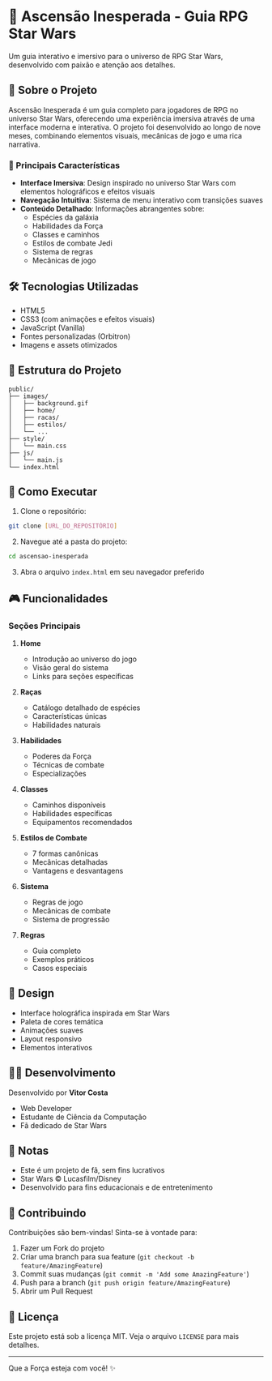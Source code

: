 # 🌟 Ascensão Inesperada - Guia RPG Star Wars

Um guia interativo e imersivo para o universo de RPG Star Wars, desenvolvido com paixão e atenção aos detalhes.

## 📖 Sobre o Projeto

Ascensão Inesperada é um guia completo para jogadores de RPG no universo Star Wars, oferecendo uma experiência imersiva através de uma interface moderna e interativa. O projeto foi desenvolvido ao longo de nove meses, combinando elementos visuais, mecânicas de jogo e uma rica narrativa.

### 🎯 Principais Características

- **Interface Imersiva**: Design inspirado no universo Star Wars com elementos holográficos e efeitos visuais
- **Navegação Intuitiva**: Sistema de menu interativo com transições suaves
- **Conteúdo Detalhado**: Informações abrangentes sobre:
  - Espécies da galáxia
  - Habilidades da Força
  - Classes e caminhos
  - Estilos de combate Jedi
  - Sistema de regras
  - Mecânicas de jogo

## 🛠️ Tecnologias Utilizadas

- HTML5
- CSS3 (com animações e efeitos visuais)
- JavaScript (Vanilla)
- Fontes personalizadas (Orbitron)
- Imagens e assets otimizados

## 📁 Estrutura do Projeto

```
public/
├── images/
│   ├── background.gif
│   ├── home/
│   ├── racas/
│   ├── estilos/
│   └── ...
├── style/
│   └── main.css
├── js/
│   └── main.js
└── index.html
```

## 🚀 Como Executar

1. Clone o repositório:
```bash
git clone [URL_DO_REPOSITÓRIO]
```

2. Navegue até a pasta do projeto:
```bash
cd ascensao-inesperada
```

3. Abra o arquivo `index.html` em seu navegador preferido

## 🎮 Funcionalidades

### Seções Principais

1. **Home**
   - Introdução ao universo do jogo
   - Visão geral do sistema
   - Links para seções específicas

2. **Raças**
   - Catálogo detalhado de espécies
   - Características únicas
   - Habilidades naturais

3. **Habilidades**
   - Poderes da Força
   - Técnicas de combate
   - Especializações

4. **Classes**
   - Caminhos disponíveis
   - Habilidades específicas
   - Equipamentos recomendados

5. **Estilos de Combate**
   - 7 formas canônicas
   - Mecânicas detalhadas
   - Vantagens e desvantagens

6. **Sistema**
   - Regras de jogo
   - Mecânicas de combate
   - Sistema de progressão

7. **Regras**
   - Guia completo
   - Exemplos práticos
   - Casos especiais

## 🎨 Design

- Interface holográfica inspirada em Star Wars
- Paleta de cores temática
- Animações suaves
- Layout responsivo
- Elementos interativos

## 👨‍💻 Desenvolvimento

Desenvolvido por **Vitor Costa**
- Web Developer
- Estudante de Ciência da Computação
- Fã dedicado de Star Wars

## 📝 Notas

- Este é um projeto de fã, sem fins lucrativos
- Star Wars © Lucasfilm/Disney
- Desenvolvido para fins educacionais e de entretenimento

## 🤝 Contribuindo

Contribuições são bem-vindas! Sinta-se à vontade para:
1. Fazer um Fork do projeto
2. Criar uma branch para sua feature (`git checkout -b feature/AmazingFeature`)
3. Commit suas mudanças (`git commit -m 'Add some AmazingFeature'`)
4. Push para a branch (`git push origin feature/AmazingFeature`)
5. Abrir um Pull Request

## 📄 Licença

Este projeto está sob a licença MIT. Veja o arquivo `LICENSE` para mais detalhes.

---

Que a Força esteja com você! ✨
